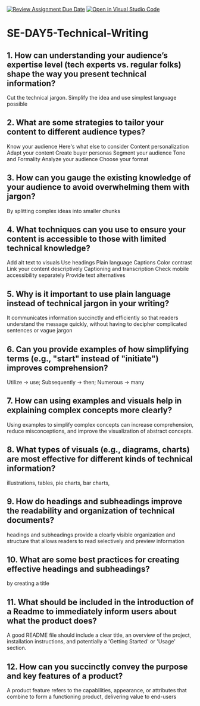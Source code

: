 [![Review Assignment Due Date](https://classroom.github.com/assets/deadline-readme-button-22041afd0340ce965d47ae6ef1cefeee28c7c493a6346c4f15d667ab976d596c.svg)](https://classroom.github.com/a/zsAR-pyY)
[![Open in Visual Studio Code](https://classroom.github.com/assets/open-in-vscode-2e0aaae1b6195c2367325f4f02e2d04e9abb55f0b24a779b69b11b9e10269abc.svg)](https://classroom.github.com/online_ide?assignment_repo_id=15648068&assignment_repo_type=AssignmentRepo)
# SE-DAY5-Technical-Writing
## 1. How can understanding your audience’s expertise level (tech experts vs. regular folks) shape the way you present technical information?
Cut the technical jargon. Simplify the idea and use simplest language possible
## 2. What are some strategies to tailor your content to different audience types?
Know your audience
Here's what else to consider
Content personalization
Adapt your content
Create buyer personas
Segment your audience
Tone and Formality
Analyze your audience
Choose your format
## 3. How can you gauge the existing knowledge of your audience to avoid overwhelming them with jargon?
By splitting complex ideas into smaller chunks
## 4. What techniques can you use to ensure your content is accessible to those with limited technical knowledge?
Add alt text to visuals
Use headings
Plain language
Captions
Color contrast
Link your content descriptively
Captioning and transcription
Check mobile accessibility separately
Provide text alternatives
## 5. Why is it important to use plain language instead of technical jargon in your writing?
It communicates information succinctly and efficiently so that readers understand the message quickly, without having to decipher complicated sentences or vague jargon
## 6. Can you provide examples of how simplifying terms (e.g., "start" instead of "initiate") improves comprehension?
Utilize -> use; Subsequently -> then; Numerous -> many
## 7. How can using examples and visuals help in explaining complex concepts more clearly?
Using examples to simplify complex concepts can increase comprehension, reduce misconceptions, and improve the visualization of abstract concepts.
## 8. What types of visuals (e.g., diagrams, charts) are most effective for different kinds of technical information?
illustrations, tables, pie charts, bar charts,
## 9. How do headings and subheadings improve the readability and organization of technical documents?
headings and subheadings provide a clearly visible organization and structure that allows readers to read selectively and preview information
## 10. What are some best practices for creating effective headings and subheadings?
by creating a title
## 11. What should be included in the introduction of a Readme to immediately inform users about what the product does?
A good README file should include a clear title, an overview of the project, installation instructions, and potentially a 'Getting Started' or 'Usage' section.
## 12. How can you succinctly convey the purpose and key features of a product?
A product feature refers to the capabilities, appearance, or attributes that combine to form a functioning product, delivering value to end-users
